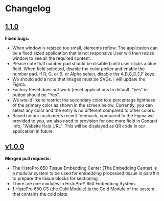 # Changelog

## [1.1.0](2023-10-09)

**Fixed bugs:**

- When window is resized too small, elements reflow. The application can be a fixed sized application that is not responsive User will then resize window to see all the required content.
- Please note that number pad should be disabled until user clicks a blue field. When field selected, disable the color picker and enable the number pad. If R, G, or B, or Alpha select, disable the A,B,C,D,E,F keys.
- We should add a note that Images must be SVGs. I will update the Figma.
- Factory Reset does not work (reset applications to default. "yes" in button should be "Yes".
- We would like to restrict the secondary color to a percentage lightness of the primary color as shown in the screen below. Currently, you can select any color and the entry is no different compared to other colors.
- Based on our customer's recent feedback, compared to the Figma we provided to you, we also need to provision for one more field in Contact Info, "Website Help URL". This will be displayed as QR code in our application in future.


## [v1.0.0](2023-09-05)
**Merged pull requests:**
- The HistoPro 650 Tissue Embedding Center (The Embedding Center) is a modular system to be used for embedding processed tissue in paraffin to prepare the tissue blocks for sectioning.
- There are one modules in HistoPro® 650 Embedding System.
- 1.HistoPro 650 CS (the Cold Module) is the Cold Module of the system that contains the cold plate.
